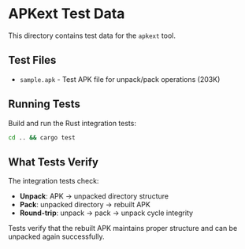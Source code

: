 # APKext Test Data

This directory contains test data for the `apkext` tool.

## Test Files

- `sample.apk` - Test APK file for unpack/pack operations (203K)

## Running Tests

Build and run the Rust integration tests:

```bash
cd .. && cargo test
```

## What Tests Verify

The integration tests check:
- **Unpack**: APK → unpacked directory structure
- **Pack**: unpacked directory → rebuilt APK
- **Round-trip**: unpack → pack → unpack cycle integrity

Tests verify that the rebuilt APK maintains proper structure and can be unpacked again successfully.